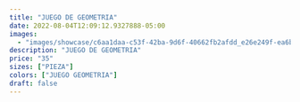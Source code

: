```yaml
---
title: "JUEGO DE GEOMETRIA"
date: 2022-08-04T12:09:12.9327888-05:00
images:
  - "images/showcase/c6aa1daa-c53f-42ba-9d6f-40662fb2afdd_e26e249f-ea6b-4dea-af06-9a0d550d51ea.webp"
description: "JUEGO DE GEOMETRIA"
price: "35"
sizes: ["PIEZA"]
colors: ["JUEGO GEOMETRIA"]
draft: false
---
```

